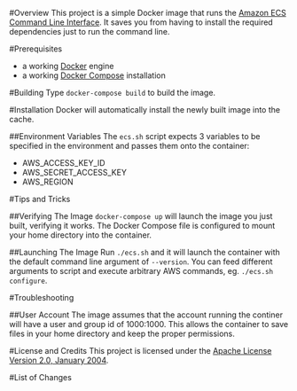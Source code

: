 #Overview
This project is a simple Docker image that runs the [Amazon ECS Command Line Interface](https://github.com/aws/amazon-ecs-cli/). 
It saves you from having to install the required dependencies just to run the command line.

#Prerequisites
* a working [Docker](http://docker.io) engine
* a working [Docker Compose](http://docker.io) installation

#Building
Type `docker-compose build` to build the image.

#Installation
Docker will automatically install the newly built image into the cache.

##Environment Variables
The `ecs.sh` script expects 3 variables to be specified in the environment and passes them onto the container:

* AWS_ACCESS_KEY_ID
* AWS_SECRET_ACCESS_KEY
* AWS_REGION

#Tips and Tricks

##Verifying The Image
`docker-compose up` will launch the image you just built, verifying it works. The Docker Compose file is 
configured to mount your home directory into the container.  

##Launching The Image
Run `./ecs.sh` and it will launch the container with the default command line argument of `--version`.  You can 
feed different arguments to script and execute arbitrary AWS commands, eg. `./ecs.sh configure`.

#Troubleshooting

##User Account
The image assumes that the account running the continer will have a user and group id of 1000:1000.  This allows the container 
to save files in your home directory and keep the proper permissions.

#License and Credits
This project is licensed under the [Apache License Version 2.0, January 2004](http://www.apache.org/licenses/).

#List of Changes

